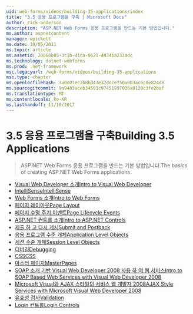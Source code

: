 ```yaml
---
uid: web-forms/videos/building-35-applications/index
title: "3.5 응용 프로그램을 구축 | Microsoft Docs"
author: rick-anderson
description: "ASP.NET Web Forms 응용 프로그램을 만드는 기본 방법입니다."
ms.author: aspnetcontent
manager: wpickett
ms.date: 10/05/2011
ms.topic: article
ms.assetid: 20060b05-3c1b-41ca-9621-4434ba233adc
ms.technology: dotnet-webforms
ms.prod: .net-framework
msc.legacyurl: /web-forms/videos/building-35-applications
msc.type: chapter
ms.openlocfilehash: 3a0c07ec2b8bd47e37dcce750a003ac6c0e824d8
ms.sourcegitcommit: 9a9483aceb34591c97451997036a9120c3fe2baf
ms.translationtype: MT
ms.contentlocale: ko-KR
ms.lasthandoff: 11/10/2017
---
```

<a name="building-35-applications"></a><span data-ttu-id="8ecac-103">3.5 응용 프로그램을 구축</span><span class="sxs-lookup"><span data-stu-id="8ecac-103">Building 3.5 Applications</span></span>
====================
> <span data-ttu-id="8ecac-104">ASP.NET Web Forms 응용 프로그램을 만드는 기본 방법입니다.</span><span class="sxs-lookup"><span data-stu-id="8ecac-104">The basics of creating ASP.NET Web Forms applications.</span></span>


- [<span data-ttu-id="8ecac-105">Visual Web Developer 소개</span><span class="sxs-lookup"><span data-stu-id="8ecac-105">Intro to Visual Web Developer</span></span>](intro-to-visual-web-developer.md)
- [<span data-ttu-id="8ecac-106">IntelliSense</span><span class="sxs-lookup"><span data-stu-id="8ecac-106">IntelliSense</span></span>](intellisense.md)
- [<span data-ttu-id="8ecac-107">Web Forms 소개</span><span class="sxs-lookup"><span data-stu-id="8ecac-107">Intro to Web Forms</span></span>](intro-to-web-forms.md)
- [<span data-ttu-id="8ecac-108">페이지 레이아웃</span><span class="sxs-lookup"><span data-stu-id="8ecac-108">Page Layout</span></span>](page-layout.md)
- [<span data-ttu-id="8ecac-109">페이지 수명 주기 이벤트</span><span class="sxs-lookup"><span data-stu-id="8ecac-109">Page Lifecycle Events</span></span>](page-lifecycle-events.md)
- [<span data-ttu-id="8ecac-110">ASP.NET 컨트롤 소개</span><span class="sxs-lookup"><span data-stu-id="8ecac-110">Intro to ASP.NET Controls</span></span>](intro-to-aspnet-controls.md)
- [<span data-ttu-id="8ecac-111">제출 하 고 다시 게시</span><span class="sxs-lookup"><span data-stu-id="8ecac-111">Submit and Postback</span></span>](submit-and-postback.md)
- [<span data-ttu-id="8ecac-112">응용 프로그램 수준 개체</span><span class="sxs-lookup"><span data-stu-id="8ecac-112">Application Level Objects</span></span>](application-level-objects.md)
- [<span data-ttu-id="8ecac-113">세션 수준 개체</span><span class="sxs-lookup"><span data-stu-id="8ecac-113">Session Level Objects</span></span>](session-level-objects.md)
- [<span data-ttu-id="8ecac-114">디버깅</span><span class="sxs-lookup"><span data-stu-id="8ecac-114">Debugging</span></span>](debugging.md)
- [<span data-ttu-id="8ecac-115">CSS</span><span class="sxs-lookup"><span data-stu-id="8ecac-115">CSS</span></span>](css.md)
- [<span data-ttu-id="8ecac-116">마스터 페이지</span><span class="sxs-lookup"><span data-stu-id="8ecac-116">MasterPages</span></span>](masterpages.md)
- [<span data-ttu-id="8ecac-117">SOAP 소개 기반 Visual Web Developer 2008 사용 하 여 웹 서비스</span><span class="sxs-lookup"><span data-stu-id="8ecac-117">Intro to SOAP Based Web Services with Visual Web Developer 2008</span></span>](an-introduction-to-soap-based-web-services-with-visual-web-developer-2008.md)
- [<span data-ttu-id="8ecac-118">Microsoft Visual와 AJAX 스타일의 서비스 웹 개발자 2008</span><span class="sxs-lookup"><span data-stu-id="8ecac-118">AJAX Style Services with Microsoft Visual Web Developer 2008</span></span>](ajax-style-services-with-microsoft-visual-web-developer-2008.md)
- [<span data-ttu-id="8ecac-119">유효성 검사</span><span class="sxs-lookup"><span data-stu-id="8ecac-119">Validation</span></span>](validation.md)
- [<span data-ttu-id="8ecac-120">Login 컨트롤</span><span class="sxs-lookup"><span data-stu-id="8ecac-120">Login Controls</span></span>](login-controls.md)
